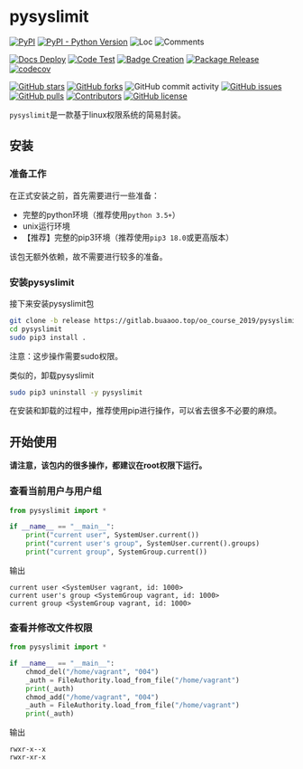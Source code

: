 # pysyslimit

[![PyPI](https://img.shields.io/pypi/v/pysyslimit)](https://pypi.org/project/pysyslimit/)
[![PyPI - Python Version](https://img.shields.io/pypi/pyversions/pysyslimit)](https://pypi.org/project/pysyslimit/)
![Loc](https://img.shields.io/endpoint?url=https://gist.githubusercontent.com/HansBug/cab917f712d04db56dbc5dec8b275667/raw/loc.json)
![Comments](https://img.shields.io/endpoint?url=https://gist.githubusercontent.com/HansBug/cab917f712d04db56dbc5dec8b275667/raw/comments.json)

[![Docs Deploy](https://github.com/HansBug/pysyslimit/workflows/Docs%20Deploy/badge.svg)](https://github.com/HansBug/pysyslimit/actions?query=workflow%3A%22Docs+Deploy%22)
[![Code Test](https://github.com/HansBug/pysyslimit/workflows/Code%20Test/badge.svg)](https://github.com/HansBug/pysyslimit/actions?query=workflow%3A%22Code+Test%22)
[![Badge Creation](https://github.com/HansBug/pysyslimit/workflows/Badge%20Creation/badge.svg)](https://github.com/HansBug/pysyslimit/actions?query=workflow%3A%22Badge+Creation%22)
[![Package Release](https://github.com/HansBug/pysyslimit/workflows/Package%20Release/badge.svg)](https://github.com/HansBug/pysyslimit/actions?query=workflow%3A%22Package+Release%22)
[![codecov](https://codecov.io/gh/HansBug/pysyslimit/branch/main/graph/badge.svg?token=XJVDP4EFAT)](https://codecov.io/gh/HansBug/pysyslimit)

[![GitHub stars](https://img.shields.io/github/stars/HansBug/pysyslimit)](https://github.com/HansBug/pysyslimit/stargazers)
[![GitHub forks](https://img.shields.io/github/forks/HansBug/pysyslimit)](https://github.com/HansBug/pysyslimit/network)
![GitHub commit activity](https://img.shields.io/github/commit-activity/m/HansBug/pysyslimit)
[![GitHub issues](https://img.shields.io/github/issues/HansBug/pysyslimit)](https://github.com/HansBug/pysyslimit/issues)
[![GitHub pulls](https://img.shields.io/github/issues-pr/HansBug/pysyslimit)](https://github.com/HansBug/pysyslimit/pulls)
[![Contributors](https://img.shields.io/github/contributors/HansBug/pysyslimit)](https://github.com/HansBug/pysyslimit/graphs/contributors)
[![GitHub license](https://img.shields.io/github/license/HansBug/pysyslimit)](https://github.com/HansBug/pysyslimit/blob/master/LICENSE)


`pysyslimit`是一款基于linux权限系统的简易封装。

## 安装

### 准备工作

在正式安装之前，首先需要进行一些准备：

* 完整的python环境（推荐使用`python 3.5+`）
* unix运行环境
* 【推荐】完整的pip3环境（推荐使用`pip3 18.0`或更高版本）

该包无额外依赖，故不需要进行较多的准备。

### 安装pysyslimit

接下来安装pysyslimit包

```bash
git clone -b release https://gitlab.buaaoo.top/oo_course_2019/pysyslimit.git
cd pysyslimit
sudo pip3 install .
```

注意：这步操作需要sudo权限。

类似的，卸载pysyslimit

```bash
sudo pip3 uninstall -y pysyslimit
```

在安装和卸载的过程中，推荐使用pip进行操作，可以省去很多不必要的麻烦。

## 开始使用

**请注意，该包内的很多操作，都建议在root权限下运行。**

### 查看当前用户与用户组

```python
from pysyslimit import *

if __name__ == "__main__":
    print("current user", SystemUser.current())
    print("current user's group", SystemUser.current().groups)
    print("current group", SystemGroup.current())

```

输出

```text
current user <SystemUser vagrant, id: 1000>
current user's group <SystemGroup vagrant, id: 1000>
current group <SystemGroup vagrant, id: 1000>
```

### 查看并修改文件权限

```python
from pysyslimit import *

if __name__ == "__main__":
    chmod_del("/home/vagrant", "004")
    _auth = FileAuthority.load_from_file("/home/vagrant")
    print(_auth)
    chmod_add("/home/vagrant", "004")
    _auth = FileAuthority.load_from_file("/home/vagrant")
    print(_auth)

```

输出

```text
rwxr-x--x
rwxr-xr-x
```